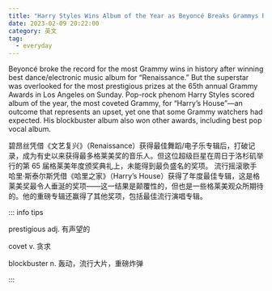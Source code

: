 ```yaml
---
title: "Harry Styles Wins Album of the Year as Beyoncé Breaks Grammys Record"
date: 2023-02-09 20:22:00
category: 英文
tag:
  - everyday
---
```


Beyoncé broke the record for the most Grammy wins in history after winning best dance/electronic music album for “Renaissance.” But the superstar was overlooked for the most prestigious prizes at the 65th annual Grammy Awards in Los Angeles on Sunday. Pop-rock phenom Harry Styles scored album of the year, the most coveted Grammy, for “Harry’s House”—an outcome that represents an upset, yet one that some Grammy watchers had expected. His blockbuster album also won other awards, including best pop vocal album.

碧昂丝凭借《文艺复兴》（Renaissance）获得最佳舞蹈/电子乐专辑后，打破记录，成为有史以来获得最多格莱美奖的音乐人。但这位超级巨星在周日于洛杉矶举行的第 65 届格莱美年度颁奖典礼上，未能得到最负盛名的奖项。 流行摇滚歌手哈里·斯泰尔斯凭借《哈里之家》（Harry’s House）获得了年度最佳专辑，这是格莱美奖最令人垂涎的奖项——这一结果是颠覆性的，但也是一些格莱美观众所期待的。他的重磅专辑还赢得了其他奖项，包括最佳流行演唱专辑。

::: info tips

prestigious adj. 有声望的

covet v. 贪求

blockbuster n. 轰动，流行大片，重磅炸弹

:::
